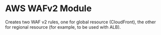 # AWS WAFv2 Module

Creates two WAF v2 rules, one for global resource (CloudFront), the other for regional resource (for example, to be used with ALB).
